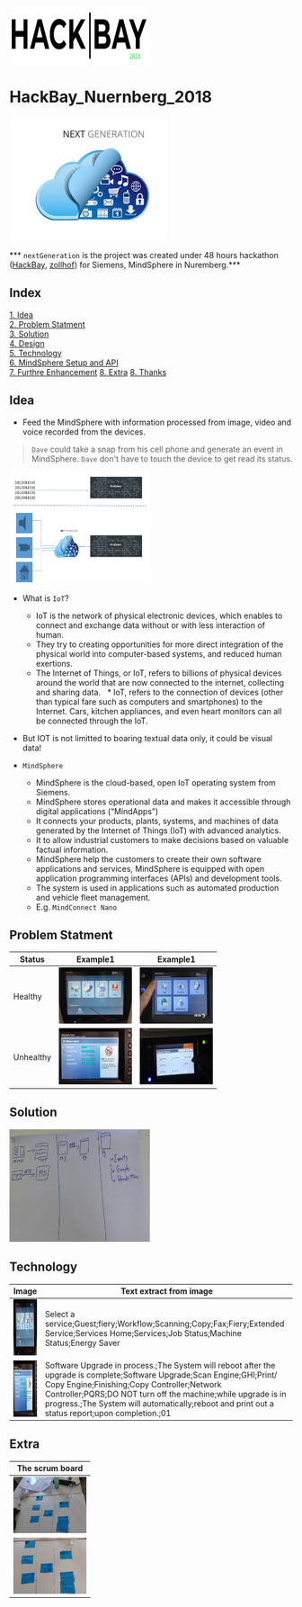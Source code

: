 <img src="https://github.com/vivek-bombatkar/HackBay_Nuernberg_2018/raw/master/images/logo_hackbay.JPG"  width="250" height="100">

# HackBay_Nuernberg_2018    
<img src="https://github.com/vivek-bombatkar/HackBay_Nuernberg_2018/raw/master/images/logo_nextGen.jpg" >

*** `nextGeneration` is the project was created under 48 hours hackathon ([HackBay](https://www.hackbay.de/), [zollhof](https://www.zollhof.de/)) for Siemens, MindSphere in Nuremberg.***

## Index
[1. Idea](#idea)  
[2. Problem Statment](#ProblemStatment)  
[3. Solution](#Solution)  
[4. Design](#design)  
[5. Technology](#technology)    
[6. MindSphere Setup and API](#MindSpheresetup)  
[7. Furthre Enhancement](#FurthreEnhancement)
[8. Extra](#Extra)
[8. Thanks](#Thanks)


## <a name="idea"></a>Idea    

* Feed the MindSphere with information processed from image, video and voice recorded from the devices.
> `Dave` could take a snap from his cell phone and generate an event in MindSphere.
> `Dave` don't have to touch the device to get read its status.


<img src="https://github.com/vivek-bombatkar/HackBay_Nuernberg_2018/raw/master/images/big_picture.JPG" width="250" height="200" />


* What is `IoT`?
    * IoT is the network of physical electronic devices, which enables to connect and exchange data without or with less interaction of human.
    * They try to creating opportunities for more direct integration of the physical world into computer-based systems, and reduced human exertions.
    * The Internet of Things, or IoT, refers to billions of physical devices around the world that are now connected to the internet, collecting and sharing data.
    * IoT, refers to the connection of devices (other than typical fare such as computers and smartphones) to the Internet. Cars, kitchen appliances, and even heart monitors can all be connected through the IoT. 

* But IOT is not limitted to boaring textual data only, it could be visual data!

* `MindSphere`
    * MindSphere is the cloud-based, open IoT operating system from Siemens.
    * MindSphere stores operational data and makes it accessible through digital applications (“MindApps”)
    * It connects your products, plants, systems, and machines of data generated by the Internet of Things (IoT) with advanced analytics.
    * It to allow industrial customers to make decisions based on valuable factual information.
    *  MindSphere help the customers to create their own software applications and services, MindSphere is equipped with open application programming interfaces (APIs) and development tools.
    * The system is used in applications such as automated production and vehicle fleet management.
    * E.g. `MindConnect Nano`





## <a name="ProblemStatment"></a>Problem Statment    

| Status | Example1 | Example1 | 
| --- | --- |  --- |
| Healthy | <img src="https://github.com/vivek-bombatkar/HackBay_Nuernberg_2018/raw/master/images/pic_1.JPG" width="130" height="100" /> | <img src="https://github.com/vivek-bombatkar/HackBay_Nuernberg_2018/raw/master/images/pic_3.jpg" width="130" height="100" /> |
| Unhealthy | <img src="https://github.com/vivek-bombatkar/HackBay_Nuernberg_2018/raw/master/images/pic_2.jpg" width="130" height="100" /> | <img src="https://github.com/vivek-bombatkar/HackBay_Nuernberg_2018/raw/master/images/pic_4.jpg" width="130" height="100" /> |

## <a name="Solution"></a>Solution

<img src="https://github.com/vivek-bombatkar/HackBay_Nuernberg_2018/raw/master/images/idea.jpeg" width="250" height="200" />


## <a name="technology"></a>Technology


| Image | Text extract from image |
| --------------------------- | --- |
|<img src="https://github.com/vivek-bombatkar/HackBay_Nuernberg_2018/raw/master/images/pic_1.JPG" width="130" height="100" /> |  Select a service;Guest;fiery;Workflow;Scanning;Copy;Fax;Fiery;Extended Service;Services Home;Services;Job Status;Machine Status;Energy Saver |
| <img src="https://github.com/vivek-bombatkar/HackBay_Nuernberg_2018/raw/master/images/pic_2.jpg" width="130" height="100" /> | Software Upgrade in process.;The System will reboot after the upgrade is complete;Software Upgrade;Scan Engine;GHI;Print/ Copy Engine;Finishing;Copy Controller;Network Controller;PQRS;DO NOT turn off the machine;while upgrade is in progress.;The System will automatically;reboot and print out a status report;upon completion.;01 |


## <a name="Extra"></a>Extra

| The scrum board |
| --- |
|<img src="https://github.com/vivek-bombatkar/HackBay_Nuernberg_2018/raw/master/images/scrum_board_1.jpeg" width="130" height="100" /> |
|<img src="https://github.com/vivek-bombatkar/HackBay_Nuernberg_2018/raw/master/images/scrum_board_2.jpeg" width="130" height="100" /> |

